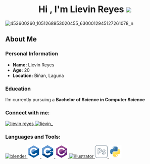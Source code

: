 <h1 align="center">Hi , I'm Lievin Reyes </b><img src="https://media.giphy.com/media/hvRJCLFzcasrR4ia7z/giphy.gif" width="35"></h1>

![453600260_1051268953020455_6300012945127261078_n](https://github.com/user-attachments/assets/6c2c3437-6b06-43a3-b1bc-9fd35e5b40d1)

## About Me

### Personal Information
- **Name:** Lievin Reyes
- **Age:** 20
- **Location:** Biñan, Laguna

### Education

I’m currently pursuing a **Bachelor of Science in Computer Science**

### Connect with me:

<p>
  <a href="https://fb.com/lievin reyes" target="_blank">
    <img src="https://raw.githubusercontent.com/rahuldkjain/github-profile-readme-generator/master/src/images/icons/Social/facebook.svg" alt="lievin reyes" height="30" width="40" />
  </a>
  <a href="https://instagram.com/lievin_" target="_blank">
    <img src="https://raw.githubusercontent.com/rahuldkjain/github-profile-readme-generator/master/src/images/icons/Social/instagram.svg" alt="lievin_" height="30" width="40" />
  </a>
</p>

### Languages and Tools:

<p>
  <a href="https://www.blender.org/" target="_blank" rel="noreferrer">
    <img src="https://download.blender.org/branding/community/blender_community_badge_white.svg" alt="blender" width="40" height="40"/>
  </a>
  <a href="https://www.cprogramming.com/" target="_blank" rel="noreferrer">
    <img src="https://raw.githubusercontent.com/devicons/devicon/master/icons/c/c-original.svg" alt="c" width="40" height="40"/>
  </a>
  <a href="https://www.w3schools.com/cpp/" target="_blank" rel="noreferrer">
    <img src="https://raw.githubusercontent.com/devicons/devicon/master/icons/cplusplus/cplusplus-original.svg" alt="cplusplus" width="40" height="40"/>
  </a>
  <a href="https://www.w3schools.com/cs/" target="_blank" rel="noreferrer">
    <img src="https://raw.githubusercontent.com/devicons/devicon/master/icons/csharp/csharp-original.svg" alt="csharp" width="40" height="40"/>
  </a>
  <a href="https://www.adobe.com/in/products/illustrator.html" target="_blank" rel="noreferrer">
    <img src="https://www.vectorlogo.zone/logos/adobe_illustrator/adobe_illustrator-icon.svg" alt="illustrator" width="40" height="40"/>
  </a>
  <a href="https://www.photoshop.com/en" target="_blank" rel="noreferrer">
    <img src="https://raw.githubusercontent.com/devicons/devicon/master/icons/photoshop/photoshop-line.svg" alt="photoshop" width="40" height="40"/>
  </a>
  <a href="https://www.python.org" target="_blank" rel="noreferrer">
    <img src="https://raw.githubusercontent.com/devicons/devicon/master/icons/python/python-original.svg" alt="python" width="40" height="40"/>
  </a>
</p>

